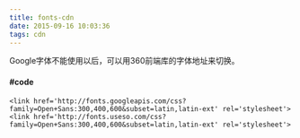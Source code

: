 ```yaml
---
title: fonts-cdn
date: 2015-09-16 10:03:36
tags: cdn
---
```


Google字体不能使用以后，可以用360前端库的字体地址来切换。

#### #code  
```
<link href='http://fonts.googleapis.com/css?family=Open+Sans:300,400,600&subset=latin,latin-ext' rel='stylesheet'>
<link href='http://fonts.useso.com/css?family=Open+Sans:300,400,600&subset=latin,latin-ext' rel='stylesheet'>
```